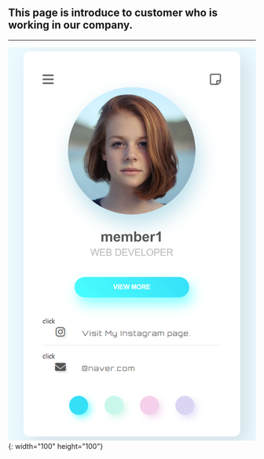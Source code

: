## This page is introduce to customer who is working in our company.
--------
![title](/OnlineCard/thumbnail.png){: width="100" height="100"}